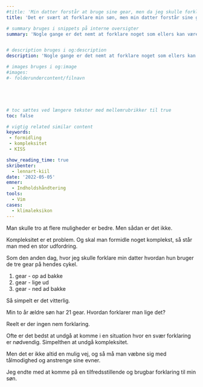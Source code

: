 ```yaml
---
#title: 'Min datter forstår at bruge sine gear, men da jeg skulle forklare min søn hvordan — gik jeg i stå'
title: 'Det er svært at forklare min søn, men min datter forstår sine gear'

# summary bruges i snippets på interne oversigter
summary: 'Nogle gange er det nemt at forklare noget som ellers kan være ret svært'


# description bruges i og:description
description: 'Nogle gange er det nemt at forklare noget som ellers kan være ret svært'

# images bruges i og:image
#images:
#- folderundercontent/filnavn





# toc sættes ved længere tekster med mellemrubrikker til true
toc: false

# vigtig related similar content
keywords:
 - formidling
 - kompleksitet
 - KISS

show_reading_time: true
skribenter:
  - lennart-kiil
date: '2022-05-05'
emner:
  - Indholdshåndtering
tools:
  - Vim
cases:
  - klimaleksikon
---
```



Man skulle tro at flere muligheder er bedre. Men sådan er det ikke.

Kompleksitet er et problem. Og skal man formidle noget komplekst, så står man med en stor udfordring.

Som den anden dag, hvor jeg skulle forklare min datter hvordan hun bruger de tre gear på hendes cykel.

1. gear - op ad bakke
2. gear - lige ud
3. gear - ned ad bakke 

Så simpelt er det vitterlig.

Min to år ældre søn har 21 gear. Hvordan forklarer man lige det?

Reelt er der ingen nem forklaring.

Ofte er det bedst at undgå at komme i en situation hvor en svær forklaring er nødvendig. Simpelthen at undgå kompleksitet.

Men det er ikke altid en mulig vej, og så må man væbne sig med tålmodighed og anstrenge sine evner.

Jeg endte med at komme på en tilfredsstillende og brugbar forklaring til min søn.
